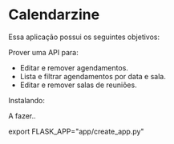 # Calendarzine

Essa aplicação possui os seguintes objetivos:

Prover uma API para:

- Editar e remover agendamentos.
- Lista e filtrar agendamentos por data e sala.
- Editar e remover salas de reuniões.

Instalando:

A fazer..

export FLASK_APP="app/create_app.py"
